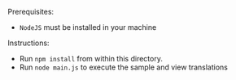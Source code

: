 Prerequisites:
- `NodeJS` must be installed in your machine

Instructions:
- Run `npm install` from within this directory.
- Run `node main.js` to execute the sample and view translations
